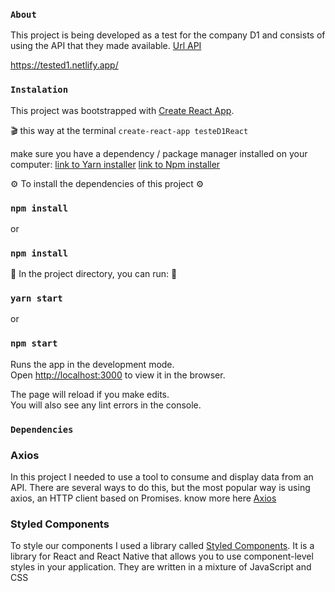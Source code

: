 ### `About`

This project is being developed as a test for the company D1 and consists of using the API that they made available. [Url API](https://api-d1-test.herokuapp.com/api/filter)

https://tested1.netlify.app/


### `Instalation`

This project was bootstrapped with [Create React App](https://github.com/facebook/create-react-app).

🎬 this way at the terminal `create-react-app testeD1React`

make sure you have a dependency / package manager installed on your computer:
 [link to Yarn installer](https://yarnpkg.com/getting-started/install)
[link to Npm installer](https://docs.npmjs.com/downloading-and-installing-node-js-and-npm)

⚙ To install the dependencies of this project ⚙

### `npm install` 
or 
### `npm install`

🚀 In the project directory, you can run: 🚀

### `yarn start`
or
### `npm start`

Runs the app in the development mode.<br />
Open [http://localhost:3000](http://localhost:3000) to view it in the browser.

The page will reload if you make edits.<br />
You will also see any lint errors in the console.

### `Dependencies`


### Axios
In this project I needed to use a tool to consume and display data from an API. There are several ways to do this, but the most popular way is using axios, an HTTP client based on Promises. 
know more here [Axios](https://www.npmjs.com/package/axios)


### Styled Components
To style our components I used a library called [Styled Components](https://styled-components.com/docs/basics). It is a library for React and React Native that allows you to use component-level styles in your application. They are written in a mixture of JavaScript and CSS











